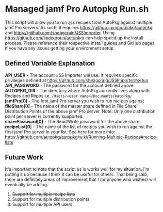 # Managed jamf Pro Autopkg Run.sh
This script will allow you to run .jss recipes from AutoPkg against multiple jamf Pro servers. As such, it requires https://github.com/autopkg/autopkg and https://github.com/sheagcraig/JSSImporter. Using https://github.com/lindegroup/autopkgr can help speed up the install process. Please reference their respective install guides and GitHub pages if you have any issues getting your environment setup.

## Defined Variable Explanation

**API_USER** - The account JSS Importer will use. It requires specific privileges defined at https://github.com/sheagcraig/JSSImporter#setup
<br>
**API_PASSWORD** - The password for the account defined above
<br>
**AUTOPKG_DIR** - The directory where AutoPkg currently lives along with Recipes and Repos i.e. `/Users/<user name>/Documents/AutoPkg/`
<br>
**jamfPro[0]** - The first jamf Pro server you wish to run recipes against
<br>
**fileShare[0]** - The name of the master share defined in File Share Distribution Points of the above jamf Pro server. Note: Only one distribution point per server is currently supported.
<br>
**sharePassword[0]** - The Read/Write password for the above share.
<br>
**recipeList[0]** - The name of the list of recipes you wish to run against the first jamf Pro server in your list.  See here for more info: https://github.com/autopkg/autopkg/wiki/Running-Multiple-Recipes#recipe-lists

## Future Work            
It's important to note that the script as is works well for my situation. I'm putting it up because I think it can be useful for others. That being said, there are definitely areas of improvement that I (or anyone who wishes) will eventually be adding.

1. ~~Support for multiple recipe lists~~
2. Support for multiple distribution points
3. Support for multiple API users
